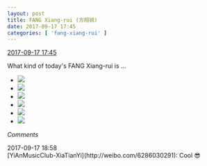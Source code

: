 ```yaml
---
layout: post
title: FANG Xiang-rui (方翔锐)
date: 2017-09-17 17:45
categories: [ 'fang-xiang-rui' ]
---
```


<div class="weibo-info">
  <a href="http://weibo.com/6117583008/FmfoinHZ4">2017-09-17 17:45</a>
</div>

What kind of today's FANG Xiang-rui is …

<!-- more -->

<ul class="weibo-pic-list-2">
  <li class="weibo-pic">
    <a href="http://wx1.sinaimg.cn/mw690/006G0KNGgy1fjmp90u64ej30zj0qogrz.jpg"><img src="//wx1.sinaimg.cn/thumb150/006G0KNGgy1fjmp90u64ej30zj0qogrz.jpg" /></a>
  </li>
  <li class="weibo-pic">
    <a href="http://wx4.sinaimg.cn/mw690/006G0KNGgy1fjmp8zrrrwj30zj0qo45h.jpg"><img src="//wx4.sinaimg.cn/thumb150/006G0KNGgy1fjmp8zrrrwj30zj0qo45h.jpg" /></a>
  </li>
  <li class="weibo-pic">
    <a href="http://wx3.sinaimg.cn/mw690/006G0KNGgy1fjmp91wusgj30zj0qo44r.jpg"><img src="//wx3.sinaimg.cn/thumb150/006G0KNGgy1fjmp91wusgj30zj0qo44r.jpg" /></a>
  </li>
  <li class="weibo-pic">
    <a href="http://wx4.sinaimg.cn/mw690/006G0KNGgy1fjmp943q6zj30zj0qodm4.jpg"><img src="//wx4.sinaimg.cn/thumb150/006G0KNGgy1fjmp943q6zj30zj0qodm4.jpg" /></a>
  </li>
  <li class="weibo-pic">
    <a href="http://wx1.sinaimg.cn/mw690/006G0KNGgy1fjmp95bt43j30zj0qoq8y.jpg"><img src="//wx1.sinaimg.cn/thumb150/006G0KNGgy1fjmp95bt43j30zj0qoq8y.jpg" /></a>
  </li>
  <li class="weibo-pic">
    <a href="http://wx4.sinaimg.cn/mw690/006G0KNGgy1fjmp933aghj30zj0qodmn.jpg"><img src="//wx4.sinaimg.cn/thumb150/006G0KNGgy1fjmp933aghj30zj0qodmn.jpg" /></a>
  </li>
</ul>

*Comments*

<div class="weibo-info">2017-09-17 18:58</div>
[YiAnMusicClub-XiaTianYi](http://weibo.com/6286030291): Cool 😎
